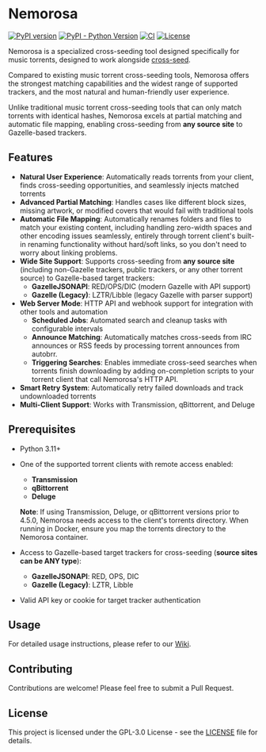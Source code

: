 # Nemorosa

[![PyPI version](https://badgen.net/pypi/v/nemorosa)](https://pypi.org/project/nemorosa/)
[![PyPI - Python Version](https://badgen.net/pypi/python/nemorosa)](https://pypi.org/project/nemorosa/)
[![CI](https://github.com/KyokoMiki/nemorosa/actions/workflows/release.yml/badge.svg)](https://github.com/KyokoMiki/nemorosa/actions/workflows/release.yml)
[![License](https://badgen.net/github/license/KyokoMiki/nemorosa)](LICENSE)

Nemorosa is a specialized cross-seeding tool designed specifically for music torrents, designed to work alongside [cross-seed](https://github.com/cross-seed/cross-seed).

Compared to existing music torrent cross-seeding tools, Nemorosa offers the strongest matching capabilities and the widest range of supported trackers, and the most natural and human-friendly user experience.

Unlike traditional music torrent cross-seeding tools that can only match torrents with identical hashes, Nemorosa excels at partial matching and automatic file mapping, enabling cross-seeding from **any source site** to Gazelle-based trackers.

## Features

- **Natural User Experience**: Automatically reads torrents from your client, finds cross-seeding opportunities, and seamlessly injects matched torrents
- **Advanced Partial Matching**: Handles cases like different block sizes, missing artwork, or modified covers that would fail with traditional tools
- **Automatic File Mapping**: Automatically renames folders and files to match your existing content, including handling zero-width spaces and other encoding issues seamlessly, entirely through torrent client's built-in renaming functionality without hard/soft links, so you don't need to worry about linking problems.
- **Wide Site Support**: Supports cross-seeding from **any source site** (including non-Gazelle trackers, public trackers, or any other torrent source) to Gazelle-based target trackers:
  - **GazelleJSONAPI**: RED/OPS/DIC (modern Gazelle with API support)
  - **Gazelle (Legacy)**: LZTR/Libble (legacy Gazelle with parser support)
- **Web Server Mode**: HTTP API and webhook support for integration with other tools and automation
  - **Scheduled Jobs**: Automated search and cleanup tasks with configurable intervals
  - **Announce Matching**: Automatically matches cross-seeds from IRC announces or RSS feeds by processing torrent announces from autobrr.
  - **Triggering Searches**: Enables immediate cross-seed searches when torrents finish downloading by adding on-completion scripts to your torrent client that call Nemorosa's HTTP API.
- **Smart Retry System**: Automatically retry failed downloads and track undownloaded torrents
- **Multi-Client Support**: Works with Transmission, qBittorrent, and Deluge

## Prerequisites

- Python 3.11+
- One of the supported torrent clients with remote access enabled:
  - **Transmission**
  - **qBittorrent**
  - **Deluge**

  **Note**: If using Transmission, Deluge, or qBittorrent versions prior to 4.5.0, Nemorosa needs access to the client's torrents directory. When running in Docker, ensure you map the torrents directory to the Nemorosa container.
- Access to Gazelle-based target trackers for cross-seeding (**source sites can be ANY type**):
  - **GazelleJSONAPI**: RED, OPS, DIC
  - **Gazelle (Legacy)**: LZTR, Libble
- Valid API key or cookie for target tracker authentication

## Usage

For detailed usage instructions, please refer to our [Wiki](https://github.com/KyokoMiki/nemorosa/wiki).

## Contributing

Contributions are welcome! Please feel free to submit a Pull Request.

## License

This project is licensed under the GPL-3.0 License - see the [LICENSE](LICENSE) file for details.
